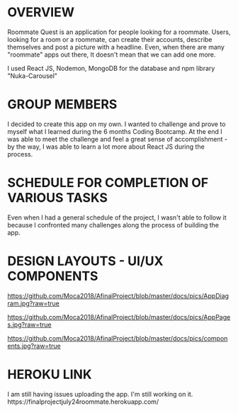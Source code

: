 # OVERVIEW
<p>Roommate Quest is an application for people looking for a roommate.  Users, looking for a room or a roommate, can create their accounts, describe themselves and post a picture with a headline.
Even, when there are many "roommate" apps out there, It doesn't mean that we can add one more.
</p>
<p>
I used React JS, Nodemon, MongoDB for the database and npm library "Nuka-Carousel"
</p>

# GROUP MEMBERS
<p> I decided to create this app on my own. I wanted to challenge and prove to myself what I learned during the 6 months Coding Bootcamp. At the end I was able to meet the challenge and feel a great sense of accomplishment - by the way, I was able to learn a lot more about React JS during the process.
</p>

# SCHEDULE FOR COMPLETION OF VARIOUS TASKS
<p> Even when I had a general schedule of the project, I wasn't able to follow it because I confronted many challenges along the process of building the app. 
</p>

# DESIGN LAYOUTS - UI/UX COMPONENTS 
https://github.com/Moca2018/AfinalProject/blob/master/docs/pics/AppDiagram.jpg?raw=true

https://github.com/Moca2018/AfinalProject/blob/master/docs/pics/AppPages.jpg?raw=true

https://github.com/Moca2018/AfinalProject/blob/master/docs/pics/components.jpg?raw=true

# HEROKU LINK 
<p> I am still having issues uploading the app. I'm still working on it.
  https://finalprojectjuly24roommate.herokuapp.com/
</p>
